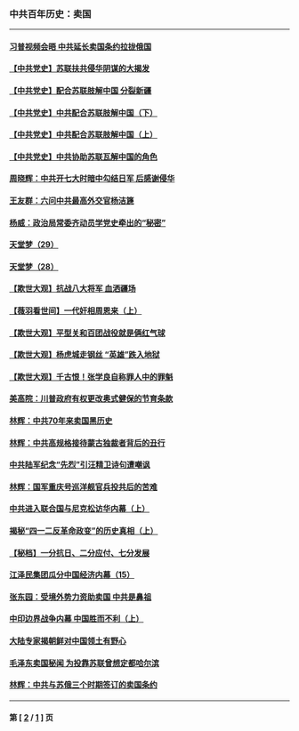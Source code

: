 ### 中共百年历史：卖国
---
#### [习普视频会晤 中共延长卖国条约拉拢俄国](../../pages/nf1176117/n13060971.md?12190430) 
#### [【中共党史】苏联扶共侵华阴谋的大揭发](../../pages/nf1176117/n13056050.md?12190430) 
#### [【中共党史】配合苏联肢解中国 分裂新疆](../../pages/nf1176117/n13040700.md?12190430) 
#### [【中共党史】中共配合苏联肢解中国（下）](../../pages/nf1176117/n13035660.md?12190430) 
#### [【中共党史】中共配合苏联肢解中国（上）](../../pages/nf1176117/n13030262.md?12190430) 
#### [【中共党史】中共协助苏联瓦解中国的角色](../../pages/nf1176117/n13018109.md?12190430) 
#### [周晓辉：中共开七大时暗中勾结日军 后感谢侵华](../../pages/nf1176117/n12921960.md?12190430) 
#### [王友群：六问中共最高外交官杨洁篪](../../pages/nf1176117/n12836495.md?12190430) 
#### [杨威：政治局常委齐动员学党史牵出的“秘密”](../../pages/nf1176117/n12764642.md?12190430) 
#### [天堂梦（29）](../../pages/nf1176117/n12408465.md?12190430) 
#### [天堂梦（28）](../../pages/nf1176117/n12408309.md?12190430) 
#### [【欺世大观】抗战八大将军 血洒疆场](../../pages/nf1176117/n12357044.md?12190430) 
#### [【薇羽看世间】一代奸相周恩来（上）](../../pages/nf1176117/n12401109.md?12190430) 
#### [【欺世大观】平型关和百团战役就是俩红气球](../../pages/nf1176117/n12359157.md?12190430) 
#### [【欺世大观】杨虎城走钢丝 “英雄”跌入地狱](../../pages/nf1176117/n12358840.md?12190430) 
#### [【欺世大观】千古恨！张学良自称罪人中的罪魁](../../pages/nf1176117/n12358629.md?12190430) 
#### [美高院：川普政府有权更改奥式健保的节育条款](../../pages/nf1176117/n12242171.md?12190430) 
#### [林辉：中共70年来卖国黑历史](../../pages/nf1176117/n11552181.md?12190430) 
#### [林辉：中共高规格接待蒙古独裁者背后的丑行](../../pages/nf1176117/n11225005.md?12190430) 
#### [中共陆军纪念“先烈”引汪精卫诗句遭嘲讽](../../pages/nf1176117/n11153345.md?12190430) 
#### [林辉：国军重庆号巡洋舰官兵投共后的苦难](../../pages/nf1176117/n10997801.md?12190430) 
#### [中共进入联合国与尼克松访华内幕（上）](../../pages/nf1176117/n10138788.md?12190430) 
#### [揭秘“四一二反革命政变”的历史真相（上）](../../pages/nf1176117/n9996650.md?12190430) 
#### [【秘档】一分抗日、二分应付、七分发展](../../pages/nf1176117/n9331484.md?12190430) 
#### [江泽民集团瓜分中国经济内幕（15）](../../pages/nf1176117/n9268584.md?12190430) 
#### [张东园：受境外势力资助卖国 中共是鼻祖](../../pages/nf1176117/n9272480.md?12190430) 
#### [中印边界战争内幕 中国胜而不利（上）](../../pages/nf1176117/n9252458.md?12190430) 
#### [大陆专家揭朝鲜对中国领土有野心](../../pages/nf1176117/n9074056.md?12190430) 
#### [毛泽东卖国秘闻 为投靠苏联曾想定都哈尔滨](../../pages/nf1176117/n9058631.md?12190430) 
#### [林辉：中共与苏俄三个时期签订的卖国条约](../../pages/nf1176117/n9036062.md?12190430) 

---
#### 第 [ [2](./2.md?12190430) / [1](./1.md?12190430) ] 页
